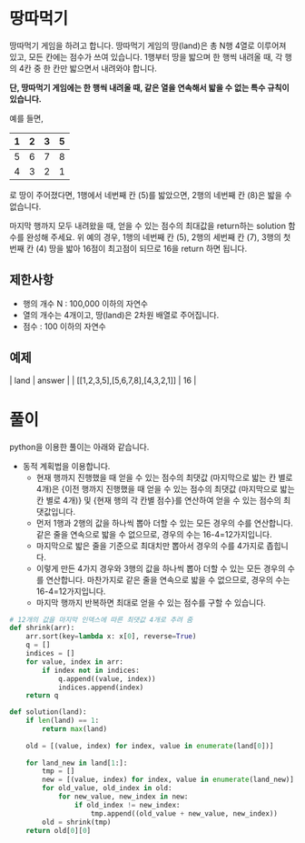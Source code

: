 # 땅따먹기

땅따먹기 게임을 하려고 합니다. 땅따먹기 게임의 땅(land)은 총 N행 4열로 이루어져 있고, 모든 칸에는 점수가 쓰여 있습니다. 1행부터 땅을 밟으며 한 행씩 내려올 때, 각 행의 4칸 중 한 칸만 밟으면서 내려와야 합니다. 

**단, 땅따먹기 게임에는 한 행씩 내려올 때, 같은 열을 연속해서 밟을 수 없는 특수 규칙이 있습니다.**

예를 들면,

| 1 | 2 | 3 | 5 |
| - | - | - | - |
| 5 | 6 | 7 | 8 |
| 4 | 3 | 2 | 1 |

로 땅이 주어졌다면, 1행에서 네번째 칸 (5)를 밟았으면, 2행의 네번째 칸 (8)은 밟을 수 없습니다.

마지막 행까지 모두 내려왔을 때, 얻을 수 있는 점수의 최대값을 return하는 solution 함수를 완성해 주세요. 위 예의 경우, 1행의 네번째 칸 (5), 2행의 세번째 칸 (7), 3행의 첫번째 칸 (4) 땅을 밟아 16점이 최고점이 되므로 16을 return 하면 됩니다.

## 제한사항

- 행의 개수 N : 100,000 이하의 자연수
- 열의 개수는 4개이고, 땅(land)은 2차원 배열로 주어집니다.
- 점수 : 100 이하의 자연수

## 예제

| land | answer | 
| [[1,2,3,5],[5,6,7,8],[4,3,2,1]] | 16 |

# 풀이

python을 이용한 풀이는 아래와 같습니다.

- 동적 계획법을 이용합니다.
    - 현재 행까지 진행했을 때 얻을 수 있는 점수의 최댓값 (마지막으로 밟는 칸 별로 4개)은 {이전 행까지 진행했을 때 얻을 수 있는 점수의 최댓값 (마지막으로 밟는 칸 별로 4개)} 및 {현재 행의 각 칸별 점수}를 연산하여 얻을 수 있는 점수의 최댓값입니다.
    - 먼저 1행과 2행의 값을 하나씩 뽑아 더할 수 있는 모든 경우의 수를 연산합니다. 같은 줄을 연속으로 밟을 수 없으므로, 경우의 수는 16-4=12가지입니다.
    - 마지막으로 밟은 줄을 기준으로 최대치만 뽑아서 경우의 수를 4가지로 좁힙니다.
    - 이렇게 만든 4가지 경우와 3행의 값을 하나씩 뽑아 더할 수 있는 모든 경우의 수를 연산합니다. 마찬가지로 같은 줄을 연속으로 밟을 수 없으므로, 경우의 수는 16-4=12가지입니다.
    - 마지막 행까지 반복하면 최대로 얻을 수 있는 점수를 구할 수 있습니다.

```python
# 12개의 값을 마지막 인덱스에 따른 최댓값 4개로 추려 줌
def shrink(arr):
    arr.sort(key=lambda x: x[0], reverse=True)
    q = []
    indices = []
    for value, index in arr:
        if index not in indices:
            q.append((value, index))
            indices.append(index)
    return q

def solution(land):
    if len(land) == 1:
        return max(land)
    
    old = [(value, index) for index, value in enumerate(land[0])]
    
    for land_new in land[1:]:
        tmp = []
        new = [(value, index) for index, value in enumerate(land_new)]
        for old_value, old_index in old:
            for new_value, new_index in new:
                if old_index != new_index:
                    tmp.append((old_value + new_value, new_index))
        old = shrink(tmp)
    return old[0][0]
```